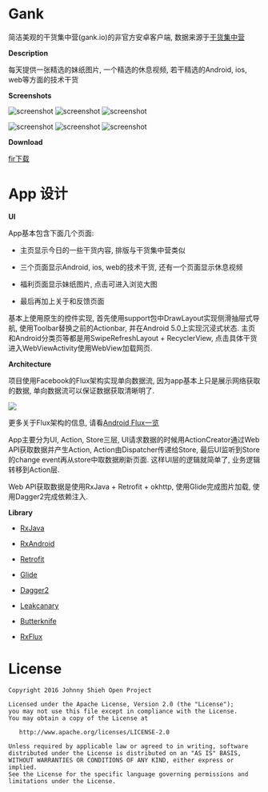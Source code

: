 # Gank

简洁美观的干货集中营(gank.io)的非官方安卓客户端, 数据来源于[干货集中营](http://gank.io/)

**Description**

每天提供一张精选的妹纸图片, 一个精选的休息视频, 若干精选的Android, ios, web等方面的技术干货

**Screenshots**

![screenshot](/screenshots/today.jpg)   ![screenshot](/screenshots/navigation.jpg)   ![screenshot](/screenshots/welfare.jpg)

![screenshot](/screenshots/picture.jpg)   ![screenshot](/screenshots/android.jpg)   ![screenshot](/screenshots/about.jpg)

**Download**

[fir下载](http://fir.im/gankandroidapp)

# App 设计

**UI**

App基本包含下面几个页面:

* 主页显示今日的一些干货内容, 排版与干货集中营类似

* 三个页面显示Android, ios, web的技术干货, 还有一个页面显示休息视频

* 福利页面显示妹纸图片, 点击可进入浏览大图

* 最后再加上关于和反馈页面

基本上使用原生的控件实现, 首先使用support包中DrawLayout实现侧滑抽屉式导航, 使用Toolbar替换之前的Actionbar, 并在Android 5.0上实现沉浸式状态. 主页和Android分类页等都是用SwipeRefreshLayout + RecyclerView, 点击具体干货进入WebViewActivity使用WebView加载网页.

**Architecture**

项目使用Facebook的Flux架构实现单向数据流, 因为app基本上只是展示网络获取的数据, 单向数据流可以保证数据获取清晰明了. 

![](/pic/flux-arch.png)

更多关于Flux架构的信息, 请看[Android Flux一览](http://androidflux.github.io/docs/overview.html#content)

App主要分为UI, Action, Store三层, UI请求数据的时候用ActionCreator通过Web API获取数据并产生Action, Action由Dispatcher传递给Store, 最后UI监听到Store的change event再从store中取数据刷新页面. 这样UI层的逻辑就简单了, 业务逻辑转移到Action层.

Web API获取数据是使用RxJava + Retrofit + okhttp, 使用Glide完成图片加载, 使用Dagger2完成依赖注入.

**Library**

* [RxJava](https://github.com/ReactiveX/RxJava)

* [RxAndroid](https://github.com/ReactiveX/RxAndroid)

* [Retrofit](https://github.com/square/retrofit)

* [Glide](https://github.com/bumptech/glide)

* [Dagger2](https://github.com/google/dagger)

* [Leakcanary](https://github.com/square/leakcanary)

* [Butterknife](https://github.com/JakeWharton/butterknife)

* [RxFlux](https://github.com/skimarxall/RxFlux)


# License


    Copyright 2016 Johnny Shieh Open Project

    Licensed under the Apache License, Version 2.0 (the "License");
    you may not use this file except in compliance with the License.
    You may obtain a copy of the License at

       http://www.apache.org/licenses/LICENSE-2.0

    Unless required by applicable law or agreed to in writing, software
    distributed under the License is distributed on an "AS IS" BASIS,
    WITHOUT WARRANTIES OR CONDITIONS OF ANY KIND, either express or implied.
    See the License for the specific language governing permissions and
    limitations under the License.
